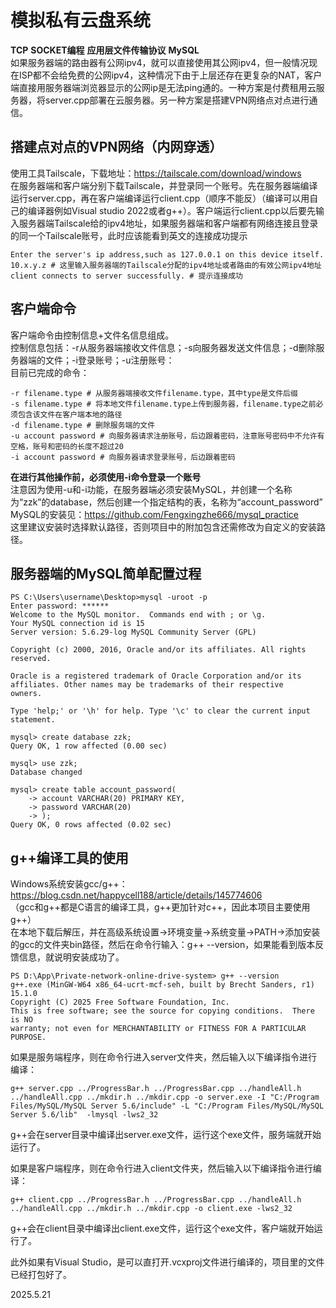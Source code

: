 # 模拟私有云盘系统  
**TCP**  **SOCKET编程**  **应用层文件传输协议**  **MySQL**  
如果服务器端的路由器有公网ipv4，就可以直接使用其公网ipv4，但一般情况现在ISP都不会给免费的公网ipv4，这种情况下由于上层还存在更复杂的NAT，客户端直接用服务器端浏览器显示的公网ip是无法ping通的。一种方案是付费租用云服务器，将server.cpp部署在云服务器。另一种方案是搭建VPN网络点对点进行通信。  
## 搭建点对点的VPN网络（内网穿透）  
使用工具Tailscale，下载地址：https://tailscale.com/download/windows  
在服务器端和客户端分别下载Tailscale，并登录同一个账号。先在服务器端编译运行server.cpp，再在客户端编译运行client.cpp（顺序不能反）（编译可以用自己的编译器例如Visual studio 2022或者g++）。客户端运行client.cpp以后要先输入服务器端Tailscale给的ipv4地址，如果服务器端和客户端都有网络连接且登录的同一个Tailscale账号，此时应该能看到英文的连接成功提示  
```
Enter the server's ip address,such as 127.0.0.1 on this device itself.
10.x.y.z # 这里输入服务器端的Tailscale分配的ipv4地址或者路由的有效公网ipv4地址
client connects to server successfully. # 提示连接成功
```
## 客户端命令  
客户端命令由控制信息+文件名信息组成。  
控制信息包括：-r从服务器端接收文件信息；-s向服务器发送文件信息；-d删除服务器端的文件；-i登录账号；-u注册账号：  
目前已完成的命令：  
```
-r filename.type # 从服务器端接收文件filename.type，其中type是文件后缀
-s filename.type # 将本地文件filename.type上传到服务器，filename.type之前必须包含该文件在客户端本地的路径
-d filename.type # 删除服务端的文件
-u account password # 向服务器请求注册账号，后边跟着密码，注意账号密码中不允许有空格，账号和密码的长度不超过20
-i account password # 向服务器请求登录账号，后边跟着密码
```
**在进行其他操作前，必须使用-i命令登录一个账号**  
注意因为使用-u和-i功能，在服务器端必须安装MySQL，并创建一个名称为“zzk”的database，然后创建一个指定结构的表，名称为“account_password”  
MySQL的安装见：https://github.com/Fengxingzhe666/mysql_practice  
这里建议安装时选择默认路径，否则项目中的附加包含还需修改为自定义的安装路径。  
## 服务器端的MySQL简单配置过程  
```
PS C:\Users\username\Desktop>mysql -uroot -p
Enter password: ******
Welcome to the MySQL monitor.  Commands end with ; or \g.
Your MySQL connection id is 15
Server version: 5.6.29-log MySQL Community Server (GPL)

Copyright (c) 2000, 2016, Oracle and/or its affiliates. All rights reserved.

Oracle is a registered trademark of Oracle Corporation and/or its
affiliates. Other names may be trademarks of their respective
owners.

Type 'help;' or '\h' for help. Type '\c' to clear the current input statement.

mysql> create database zzk;
Query OK, 1 row affected (0.00 sec)

mysql> use zzk;
Database changed

mysql> create table account_password(
    -> account VARCHAR(20) PRIMARY KEY,
    -> password VARCHAR(20)
    -> );
Query OK, 0 rows affected (0.02 sec)

```

## g++编译工具的使用  
Windows系统安装gcc/g++：https://blog.csdn.net/happycell188/article/details/145774606  
（gcc和g++都是C语言的编译工具，g++更加针对c++，因此本项目主要使用g++）  
在本地下载后解压，并在高级系统设置->环境变量->系统变量->PATH->添加安装的gcc的文件夹bin路径，然后在命令行输入：g++ --version，如果能看到版本反馈信息，就说明安装成功了。  
```
PS D:\App\Private-network-online-drive-system> g++ --version
g++.exe (MinGW-W64 x86_64-ucrt-mcf-seh, built by Brecht Sanders, r1) 15.1.0
Copyright (C) 2025 Free Software Foundation, Inc.
This is free software; see the source for copying conditions.  There is NO
warranty; not even for MERCHANTABILITY or FITNESS FOR A PARTICULAR PURPOSE.
```
如果是服务端程序，则在命令行进入server文件夹，然后输入以下编译指令进行编译：  
```
g++ server.cpp ../ProgressBar.h ../ProgressBar.cpp ../handleAll.h ../handleAll.cpp ../mkdir.h ../mkdir.cpp -o server.exe -I "C:/Program Files/MySQL/MySQL Server 5.6/include" -L "C:/Program Files/MySQL/MySQL Server 5.6/lib"  -lmysql -lws2_32
```
g++会在server目录中编译出server.exe文件，运行这个exe文件，服务端就开始运行了。

如果是客户端程序，则在命令行进入client文件夹，然后输入以下编译指令进行编译：  
```
g++ client.cpp ../ProgressBar.h ../ProgressBar.cpp ../handleAll.h ../handleAll.cpp ../mkdir.h ../mkdir.cpp -o client.exe -lws2_32
```
g++会在client目录中编译出client.exe文件，运行这个exe文件，客户端就开始运行了。 

此外如果有Visual Studio，是可以直打开.vcxproj文件进行编译的，项目里的文件已经打包好了。  
 
2025.5.21  
